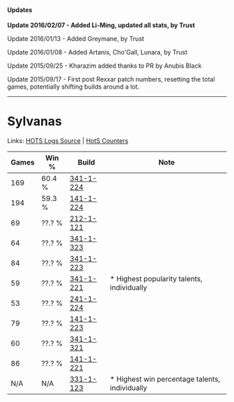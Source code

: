 #### Updates
**Update 2016/02/07 - Added Li-Ming, updated all stats, by Trust**

Update 2016/01/13 - Added Greymane, by Trust

Update 2016/01/08 - Added Artanis, Cho'Gall, Lunara, by Trust

Update 2015/09/25 - Kharazim added thanks to PR by Anubis Black

Update 2015/09/17 - First post Rexxar patch numbers, resetting the total games, potentially shifting builds around a lot.

***

# Sylvanas

Links: [HOTS Logs Source](https://www.hotslogs.com/Sitewide/HeroDetails?Hero=Sylvanas) | [HotS Counters](http://hotscounters.com/#/hero/Sylvanas)

Games  | Win %  | Build     | Note
-----  | -----  | -----     | ----
169    | 60.4 % | [341-1-224](http://www.heroesfire.com/hots/talent-calculator/sylvanas#pAEO) | 
194    | 59.3 % | [141-1-224](http://www.heroesfire.com/hots/talent-calculator/sylvanas#hXyO) | 
69     | ??.? % | [212-1-121](http://www.heroesfire.com/hots/talent-calculator/sylvanas#kFGX) | 
64     | ??.? % | [341-1-323](http://www.heroesfire.com/hots/talent-calculator/sylvanas#pAFx) | 
84     | ??.? % | [341-1-223](http://www.heroesfire.com/hots/talent-calculator/sylvanas#pAEN) | 
59     | ??.? % | [341-1-221](http://www.heroesfire.com/hots/talent-calculator/sylvanas#pAEL) | * Highest popularity talents, individually
53     | ??.? % | [241-1-224](http://www.heroesfire.com/hots/talent-calculator/sylvanas#lM5O) | 
79     | ??.? % | [141-1-223](http://www.heroesfire.com/hots/talent-calculator/sylvanas#hXyN) | 
60     | ??.? % | [341-1-321](http://www.heroesfire.com/hots/talent-calculator/sylvanas#pAFv) | 
86     | ??.? % | [141-1-221](http://www.heroesfire.com/hots/talent-calculator/sylvanas#hXyL) | 
N/A    | N/A    | [331-1-123](http://www.heroesfire.com/hots/talent-calculator/sylvanas#onoJ) | * Highest win percentage talents, individually
